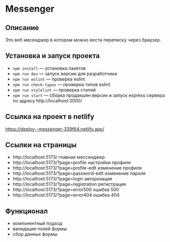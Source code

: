 # Messenger
## Описание
Это веб месенджер в котором можно вести переписку через браузер.

## Установка и запуск проекта

- `npm install` — установка пакетов
- `npm run dev` — запуск версии для разработчика
- `npm run eslint` — проверка eslint
- `npm run check-types` — проверка типов eslint
- `npm run stylelint` — проверка стилей
- `npm run start` — сборка продакшен версии и запуск express сервера по адресу http://localhost:3000/

## Ссылка на проект в netlify

https://deploy--messenger-339f64.netlify.app/


## Ссылки на страницы

- http://localhost:5173/  главная мессенджер
- http://localhost:5173/?page=profile настройки профиля
- http://localhost:5173/?page=profile-edit изменение профиля
- http://localhost:5173/?page=password-edit изменение пароля
- http://localhost:5173/?page=login авторизация
- http://localhost:5173/?page=registration регистрация
- http://localhost:5173/?page=error500 ошибка 500
- http://localhost:5173/?page=error404 ошибка 404

## Функционал

- компонентный подход
- валидация полей формы
- сбор данных формы
